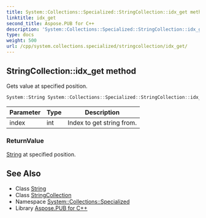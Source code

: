 ```yaml
---
title: System::Collections::Specialized::StringCollection::idx_get method
linktitle: idx_get
second_title: Aspose.PUB for C++
description: 'System::Collections::Specialized::StringCollection::idx_get method. Gets value at specified position in C++.'
type: docs
weight: 500
url: /cpp/system.collections.specialized/stringcollection/idx_get/
---
```

## StringCollection::idx_get method


Gets value at specified position.

```cpp
System::String System::Collections::Specialized::StringCollection::idx_get(int index) const
```


| Parameter | Type | Description |
| --- | --- | --- |
| index | int | Index to get string from. |

### ReturnValue

[String](../../../system/string/) at specified position.

## See Also

* Class [String](../../../system/string/)
* Class [StringCollection](../)
* Namespace [System::Collections::Specialized](../../)
* Library [Aspose.PUB for C++](../../../)
